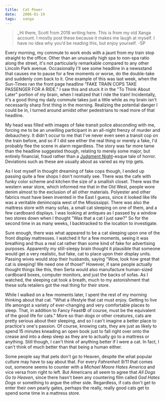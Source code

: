 ```yaml
---
title:  Cat Power
date:   2006-01-19
tags:   xanga
---
```


> _Hi there, Scott from 2018 writing here. This is from my old Xanga account. I mostly post these because it makes me laugh at myself. I have no idea why you’d be reading this, but enjoy yourself. -SP

Every morning, my commute to work ends with a jaunt from my train stop straight to the office. Other than an unusually high spa to non-spa ratio along the street, it's not particularly remarkable compared to any other Lincoln Park avenue. Occasionally I'll see some headline in a newsstand that causes me to pause for a few moments or worse, do the double-take and suddenly com back to it. One example of this was last week, when the Sun-Times ran the front page headline "FAKE TRAIN COPS TAKE PASSENGER FOR A RIDE." I saw this and stuck it in the "To Think About Later" portion of my brain, when I realized that I ride the train! Incidentally, it's a good thing my daily commute takes just a little while as my brain isn't necessarily sharp first thing in the morning. Realizing the potential danger I could be in, I turned around amidst other pedestrians to read more of that headline.

My head was filled with images of fake transit police absconding with me, forcing me to be an unwilling participant in an all-night frenzy of murder and debauchery. It didn't occur to me that I've never even seen a transit cop on the train before, and so if I did see either the real thing or merely a fake, I'd probably flee the scene in alarm regardless. The story was far more tame than the headline suggested though, relating to merely some major, but entirely financial, fraud rather than a [Judgment Night](http://en.wikipedia.org/wiki/Judgment_Night_(film))-esque tale of horror. Deviations such as these are usually about as varied as my trip gets.

As I lost myself in thought dreaming of fake cops though, I ended up passing quite a few shops I don't normally see. There was the cafe with funky color scheme and kitchen the size of a smallish closet. There was the western wear store, which informed me that in the Old West, people wore denim almost to the exclusion of all other materials. Polyester and other fabrics must have been invented in the East I guess, since it looked like life was a veritable denimcopia west of the Mississippi. There was also the mattress store with many sofas, a small cat sleeping on one of them, and a few cardboard displays. I was looking at antiques as I passed by a window two stores down when I thought "Was that a cat I just saw?" So for the second time in as many weeks, I backtracked to the location to investigate.

Sure enough, there was what appeared to be a cat sleeping upon one of the front display mattresses. I watched it for a few moments, seeing it was breathing and thus a real cat rather than some kind of fake for advertising purposes. Apparently my still-sleepy brain thought it plausible that someone would get a very realistic, but fake, cat to place upon their display units. Passing wives would stop their husbands, saying "Wow, look how great that cat is sleeping! We need one of those!" However, if sane people actually thought things like this, then Serta would also manufacture human-sized cardboard boxes, computer monitors, and just the backs of sofas. As I watched, the sleeping cat took a breath, much to my astonishment that these sofa retailers got the real thing for their store.

While I walked on a few moments later, I spent the rest of my morning thinking about that cat. "What a lifestyle that cat must enjoy. Getting to live life amongst a variety of ever-changing and very comfortable places to sleep. That, in addition to Fancy Feast© of course, must be the equivalent of the good life for cats." More so than dogs or other creatures, cats are pretty serious about their sleeping, and so I can't imagine a better place to practice's one's passion. Of course, knowing cats, they are just as likely to spend 15 minutes kneading an open book just to fall right over onto the crease and into a deep sleep as they are to actually go to a mattress or anything. Still though, I can't think of anything better if I were a cat. In fact, I can't think of much better than that being a human either.

Some people say that pets don't go to Heaven, despite the what popular culture may have to say about that. For every _Fahrenheit 9/11_ that comes out, someone seems to counter with a _Michael Moore Hates America_ and vice versa from right to left. But Americans all seem to agree that _All Dogs Go to Heaven_, since there hasn't been any countering film called _God Hates Dogs_ or something to argue the other side. Regardless, if cats don't get to enter their own pearly gates, perhaps the really, really good cats get to spend some time in a mattress store.